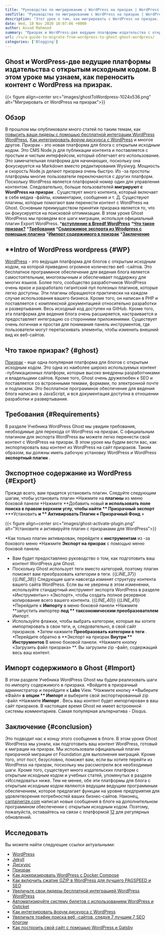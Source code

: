 ```yaml
---
title: "Руководство по мигрированию с WordPress на призрак | WordPress Ghost" 
seoTitle: "Руководство по мигрированию с WordPress на призрак | WordPress Ghost" 
description: "Этот урок о том, как мигрировать с WordPress на призрак. Мы узнаем, как перенести ваши сообщения и страницы на призрака с существующего веб -сайта WordPress." 
date: Wed, 18 Nov 2020 10:07:06 +0000
author: Assad Mahmood
summary: "Призрак и WordPress-две ведущие платформы издательства с открытым исходным кодом. В этом уроке мы узнаем, как переносить контент с WordPress на призрак." 
url: /ru/a-guide-to-migrate-from-wordpress-to-ghost-ghost-wordpress/
categories: ['Blogging']
---
```


## Ghost и WordPress-две ведущие платформы издательства с открытым исходным кодом. В этом уроке мы узнаем, как переносить контент с WordPress на призрак.

{{< figure align=center src="images/ghostToWordpress-1024x536.png" alt="Мигрировать от WordPress на призрак">}}


## Обзор
В прошлом мы опубликовали много статей по таким темам, как [повысить ваши лидеры с помощью бесплатной интеграции WordPress WordPress][1], [Как интегрировать форум дискурса с WordPress][2] и многое другое. Призрак - это новая платформа для блога с открытым исходным кодом. Это CMS Node.js для публикации контента и поставляется с простым и чистым интерфейсом, который облегчает его использование. Это замечательная платформа для начинающих, поскольку она фокусируется на Markdown вместо редактирования Wysiwyg. Мощность и скорость Node.js делают призрака очень быстро. Из -за простоты платформы многие пользователи переключаются с других платформ. Поскольку WordPress является платформой номер один для управления контентом.
Следовательно, больше пользователей **мигрируют с WordPress на призрак** . Существует много контента, который включает в себя медиа -файлы, комментарии, сообщения и т. Д. Существуют плагины, которые помогают вам перенести контент с WordPress на Ghost. Основным преимуществом принятия призрака является то, что он фокусируется на поисковой оптимизации. В этом уроке Ghost WordPress мы проведем все шаги миграции, используя официальный плагин Export WordPress.
  ***[вступление в Breedf WordPress][3]** 
  ***[Что такое призрак?][4]** 
  ***[Требования][5]** 
  ***[Содержимое экспорта из Wrodpress с помощью плагина][6]** 
  ***[Импорт содержимого в призрак][7]** 
  ***[Заключение][8]** 

## **Intro of WordPress  **wordpress**  {#WP}
[WordPress][9] - это ведущая платформа для блогов с открытым исходным кодом, на которой приведено огромное количество веб -сайтов. Это бесплатное программное обеспечение для ведения блога является самостоятельным, многоязычным и обеспечивает поддержку для многих языков. Более того, сообщество разработчиков WordPress очень яркое и разработало гигантский пул полезных плагинов, которые легко доступны. Эти плагины обращаются практически на каждом случае использования вашего бизнеса. Кроме того, он написан в PHP и поставляется с комплексной документацией относительно разработки и развертывания. Весь исходный код доступен на GitHub. Кроме того, эта платформа для ведения блога очень расширяется, настраивается и предоставляет интеграцию со сторонними приложениями. Существует очень логичная и простая для понимания панель инструментов, где пользователи могут перетаскивать элементы, чтобы изменить внешний вид их веб-сайтов.

## **Что такое призрак?** {#ghost}
[Призрак][10] - еще одна популярная платформа для блогов с открытым исходным кодом. Это одна из наиболее широко используемых контент -публикационных платформ, которые высоко внедрены разработчиками и владельцами сайтов. Кроме того, Ghost очень дружелюбен к SEO и поставляется со встроенными темами, формами, по электронной почте и подпискам. Это бесплатное программное обеспечение для ведения блога написано в JavaScript, и вся документация доступна в отношении разработки и развертывания.

## Требования   {#Requirements}
В разделе Учебника WordPress Ghost мы увидим требования, необходимые для перехода от WordPress на призрак. С официальным плагином для экспорта WordPress вы можете легко перенести свой контент с WordPress на призрак. В этом уроке мы будем вести вас, как экспортировать ваш контент из WordPress на сайт призраков. Таким образом, вы должны иметь рабочую установку WordPress и WordPress **экспортный плагин** .

## Экспортное содержание из WordPress   {#Export}
Прежде всего, вам придется установить плагин. Следуйте следующим шагам, чтобы установить плагин
  *Нажмите на **плагины**  из меню боковой панели
  *Нажмите **Добавить новый  **и использовать поле поиска в правом верхнем углу, чтобы найти **  Призрачный экспорт** 
  ***Установить  **и **  Активировать  **Плагин «**  Призрачный Фонд** »

{{< figure align=center src="images/ghost-activate-plugin.png" alt="Установите и активируйте плагин с призраками для WordPress">}}

  *Как только плагин активирован, перейдите к **инструментам**  из -за бокового меню
  *Нажмите **Экспорт на призрак**  с помощью меню боковой панели.
  * Вам будет предоставлено руководство о том, как подготовить ваш контент WordPress для Ghost.
  * Поскольку Ghost использует теги вместо категорий, поэтому плагин поможет вам преобразовать категории в теги.
{{_LINE_37_}}
{{_LINE_38_}}
    Следующие шаги навсегда изменят структуру контента вашего сайта WordPress. Если вы не уверены в этом изменении, используйте стандартный инструмент экспорта WordPress в разделе «Инструменты»> «Экспорт», чтобы создать полное резервное копирование всего вашего контента.
{{_LINE_40_}}
{{_LINE_41_}}
  *Перейдите к **Импорту**  в меню боковой панели
  *Нажмите **запустить импортер  **под **  таксономическим преобразователем**  Импорт.
  * Используйте флажки, чтобы выбрать категории, которые вы хотите импортировать в свои теги, и, следовательно, в свой сайт призраков.
  *Затем нажмите **Преобразовать категории в теги** .
  *Перейдите обратно в **Экспорт на призрак  **Внутри **  Инструментов**  В меню боковой панели.
  *Нажмите кнопку «Загрузить файл призрака» **. Вы загрузили zip -файл, содержащий весь ваш контент.

## Импорт содержимого в Ghost   {#Import}
В этом разделе Учебника WordPress Ghost мы будем реализовать шаги по импорту содержимого в призрака.
  *Войдите в призрачный администратор и перейдите к **Labs**  View.
  *Нажмите кнопку **Выберите «Файл»  **в опции **  Импорт**  и выберите свой экспортированный zip -файл
  *Нажмите **Импорт** . Весь ваш контент будет импортирован в ваш сайт призраков.
В настоящее время Ghost не имеет встроенной системы комментариев. Самая популярная альтернатива - Disqus.

## Заключение   {#conclusion}
Это подводит нас к концу этого сообщения в блоге. В этом уроке Ghost WordPress мы узнали, как подготовить ваш контент WordPress, готовый к миграции на призрак. Мы использовали официальный плагин призрачной миграции от Foundation для выполнения миграций. Кроме того, этот пост, безусловно, поможет вам, если вы хотите перейти из WordPress на призрак, поскольку мы рассмотрели все необходимые шаги. Кроме того, существует много издательских платформ с открытым исходным кодом и учебных статей, упомянутых в разделе «Исследовать» ниже. Тем не менее, обе эти платформы для блога с открытым исходным кодом являются ведущим ведущим программным обеспечением, которое предлагает функции на уровне предприятия для удовлетворения потребностей ваших бизнес-сайтов.
Наконец, [cantainerize.com][11] написал новые сообщения в блоге на дополнительном программном обеспечении с открытым исходным кодом. Поэтому, пожалуйста, оставайтесь на связи с платформой [12] для регулярных обновлений.

## Исследовать
Вы можете найти следующие ссылки актуальными:
  * [WordPress][9]
  * [Jekyll][13]
  * [Дискурс][14]
  * [Призрак][10]
  * [Как докеризировать WordPress с Docker Compose][15]
  * [Как включить сжатие GZIP в WordPress для лучшего PAGSPEED и SEO][16]
  * [Увеличьте свои лидеры бесплатной интеграцией WordPress WordPress][1]
  * [Автоматизируйте систему билетов с использованием WordPress и Osticket][17]
  * [Как интегрировать форум дискурса с WordPress][2]
  * [Увеличьте трафик поиска веб -сайтов, следуя 7 лучшим 7 SEO блогом][18]
  * [Как построить свой сайт с помощью WordPress и Gatsby][19]

  
[1]: https://blog.containerize.com/blogging/civicrm-wordpress-integration-wordpress-tutorial/
[2]: https://blog.containerize.com/blogging/how-to-integrate-discourse-forum-with-wordpress/
[3]: #wp
[4]: #ghost
[5]: #requirements
[6]: #export
[7]: #import
[8]: #conclusion
[9]: https://products.containerize.com/blogging/wordpress/
[10]: https://products.containerize.com/blogging/ghost/
[11]: https://www.containerize.com/
[12]: https://blog.containerize.com/
[13]: https://products.containerize.com/blogging/jekyll/
[14]: https://products.containerize.com/discussion-forum/discourse/
[15]: https://blog.containerize.com/blogging/how-to-dockerize-wordpress-docker-wordpress/
[16]: https://blog.containerize.com/blogging/how-to-enable-gzip-compression-in-wordpress-gzip-wordpress/
[17]: https://blog.containerize.com/blogging/automate-ticketing-system-using-wordpress-and-osticket/
[18]: https://blog.containerize.com/blogging/increase-website-search-traffic-by-following-top-7-seo-blogs/
[19]: https://blog.containerize.com/blogging/how-does-gatsby-integrate-with-wordpress-gatsby-wordpress/
